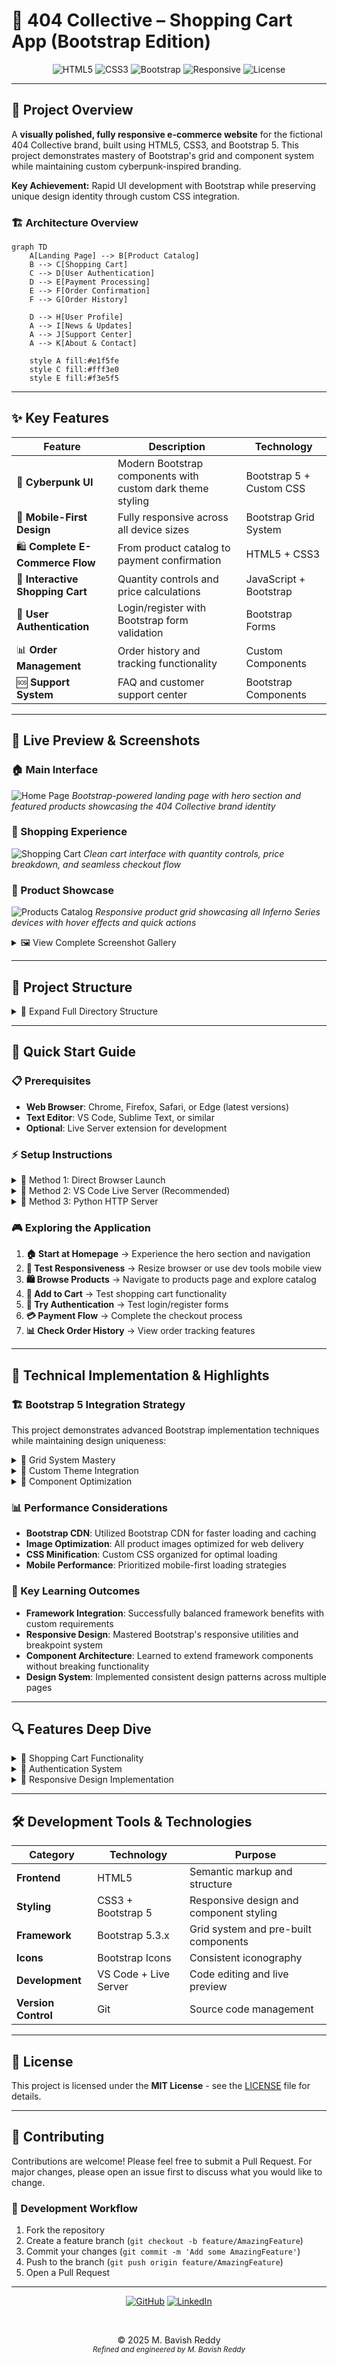 # 🛒 404 Collective – Shopping Cart App (Bootstrap Edition)

<div align="center">
  
![HTML5](https://img.shields.io/badge/HTML5-E34F26?style=for-the-badge&logo=html5&logoColor=white)
![CSS3](https://img.shields.io/badge/CSS3-1572B6?style=for-the-badge&logo=css3&logoColor=white)
![Bootstrap](https://img.shields.io/badge/Bootstrap-7952B3?style=for-the-badge&logo=bootstrap&logoColor=white)
![Responsive](https://img.shields.io/badge/Responsive-Yes-green?style=for-the-badge)
![License](https://img.shields.io/badge/License-MIT-blue?style=for-the-badge)

</div>

---

## 🎯 Project Overview

A **visually polished, fully responsive e-commerce website** for the fictional 404 Collective brand, built using HTML5, CSS3, and Bootstrap 5. This project demonstrates mastery of Bootstrap's grid and component system while maintaining custom cyberpunk-inspired branding.

**Key Achievement:** Rapid UI development with Bootstrap while preserving unique design identity through custom CSS integration.

### 🏗️ Architecture Overview

```mermaid
graph TD
    A[Landing Page] --> B[Product Catalog]
    B --> C[Shopping Cart]
    C --> D[User Authentication]
    D --> E[Payment Processing]
    E --> F[Order Confirmation]
    F --> G[Order History]
    
    D --> H[User Profile]
    A --> I[News & Updates]
    A --> J[Support Center]
    A --> K[About & Contact]
    
    style A fill:#e1f5fe
    style C fill:#fff3e0
    style E fill:#f3e5f5
```

---

## ✨ Key Features

<div align="center">

| Feature | Description | Technology |
|---------|-------------|------------|
| 🎨 **Cyberpunk UI** | Modern Bootstrap components with custom dark theme styling | Bootstrap 5 + Custom CSS |
| 📱 **Mobile-First Design** | Fully responsive across all device sizes | Bootstrap Grid System |
| 🛍️ **Complete E-Commerce Flow** | From product catalog to payment confirmation | HTML5 + CSS3 |
| 🛒 **Interactive Shopping Cart** | Quantity controls and price calculations | JavaScript + Bootstrap |
| 🔐 **User Authentication** | Login/register with Bootstrap form validation | Bootstrap Forms |
| 📊 **Order Management** | Order history and tracking functionality | Custom Components |
| 🆘 **Support System** | FAQ and customer support center | Bootstrap Components |

</div>

---

## 📸 Live Preview & Screenshots

### 🏠 Main Interface
![Home Page](output/Home.png)
*Bootstrap-powered landing page with hero section and featured products showcasing the 404 Collective brand identity*

### 🛒 Shopping Experience
![Shopping Cart](output/Cart.png)
*Clean cart interface with quantity controls, price breakdown, and seamless checkout flow*

### 📱 Product Showcase
![Products Catalog](output/Products.png)
*Responsive product grid showcasing all Inferno Series devices with hover effects and quick actions*

<details>
<summary>🖼️ View Complete Screenshot Gallery</summary>

### 🔐 Authentication System
![Login Page](output/Login.png)
*User authentication interface with Bootstrap form controls and validation feedback*

![Register Page](output/Register.png)
*User registration form with comprehensive validation and responsive design*

### 💳 Payment & Orders
![Payment Page](output/Payment.png)
*Secure payment interface with credit card form and payment method selection*

![Order History](output/Order_History.png)
*Comprehensive order tracking and purchase history with status indicators*

### 📰 Content & Support
![News & Updates](output/News&Updates.png)
*Company news and product announcements with modern card-based layout*

![Support Center](output/Support_Center.png)
*FAQ section and customer support resources with searchable content*

</details>

---

## 📁 Project Structure

<details>
<summary>📂 Expand Full Directory Structure</summary>

```
Experiment-02_Shopping-cart-app_Bootstrap/
├── 📄 index.html              # Landing page with hero section
├── 📄 products.html           # Product catalog with grid layout
├── 📄 cart.html               # Shopping cart with calculations
├── 📄 login.html              # User authentication portal
├── 📄 register.html           # New user registration
├── 📄 payment.html            # Payment processing interface
├── 📄 confirm-order.html      # Order confirmation page
├── 📄 order-history.html      # Purchase history dashboard
├── 📄 profile.html            # User profile management
├── 📄 news.html               # News & company updates
├── 📄 support.html            # Customer support center
├── 📄 about.html              # Company information
├── 📄 contact.html            # Contact form & details
├── 📁 images/                 # Product images & brand assets
│   ├── 🖼️ 404-Collective-logo.png    # Brand logo
│   ├── 🖼️ inferno-10-pro.jpg         # Product image
│   ├── 🖼️ inferno-11-ultra.jpg       # Product image
│   ├── 🖼️ inferno-12-max.jpg         # Product image
│   ├── 🖼️ inferno-13-pro-max.jpg     # Product image
│   ├── 🖼️ inferno-14-mini.jpg        # Product image
│   ├── 🖼️ inferno-15-standard.jpg    # Product image
│   ├── 🖼️ inferno-16-plus.jpg        # Product image
│   └── 🖼️ inferno-17-edge.jpg        # Product image
├── 📁 public/                 # Additional project assets
│   ├── 📁 css/
│   │   └── 📄 paybycreditcard.css     # Payment styling
│   └── 📁 html/
│       └── 📄 paybycreditcard.html    # Payment component
└── 📁 output/                 # Project screenshots
    ├── 🖼️ Home.png
    ├── 🖼️ Cart.png
    ├── 🖼️ Products.png
    ├── 🖼️ Login.png
    ├── 🖼️ Register.png
    ├── 🖼️ Payment.png
    ├── 🖼️ Order_History.png
    ├── 🖼️ News&Updates.png
    └── 🖼️ Support_Center.png
```

</details>

---

## 🚀 Quick Start Guide

### 📋 Prerequisites
- **Web Browser**: Chrome, Firefox, Safari, or Edge (latest versions)
- **Text Editor**: VS Code, Sublime Text, or similar
- **Optional**: Live Server extension for development

### ⚡ Setup Instructions

<details>
<summary>🔧 Method 1: Direct Browser Launch</summary>

```bash
# Clone the repository
git clone <repository-url>
cd Experiment-02_Shopping-cart-app_Bootstrap

# Launch in default browser
# Windows
start index.html

# macOS
open index.html

# Linux
xdg-open index.html
```

</details>

<details>
<summary>🔧 Method 2: VS Code Live Server (Recommended)</summary>

```bash
# Open project in VS Code
code .

# Install Live Server extension (if not already installed)
# Extensions → Search "Live Server" → Install

# Right-click on index.html → "Open with Live Server"
# Or use Command Palette: Ctrl+Shift+P → "Live Server: Open with Live Server"
```

**Benefits of Live Server:**
- Auto-refresh on file changes
- Local development server
- Better CSS/JS debugging
- Mobile device testing via network IP

</details>

<details>
<summary>🔧 Method 3: Python HTTP Server</summary>

```bash
# Navigate to project directory
cd Experiment-02_Shopping-cart-app_Bootstrap

# Python 3.x
python -m http.server 8000

# Python 2.x
python -m SimpleHTTPServer 8000

# Open browser to http://localhost:8000
```

</details>

### 🎮 Exploring the Application

1. **🏠 Start at Homepage** → Experience the hero section and navigation
2. **📱 Test Responsiveness** → Resize browser or use dev tools mobile view
3. **🛍️ Browse Products** → Navigate to products page and explore catalog
4. **🛒 Add to Cart** → Test shopping cart functionality
5. **🔐 Try Authentication** → Test login/register forms
6. **💳 Payment Flow** → Complete the checkout process
7. **📊 Check Order History** → View order tracking features

---

## 🧠 Technical Implementation & Highlights

### 🏗️ Bootstrap 5 Integration Strategy

This project demonstrates advanced Bootstrap implementation techniques while maintaining design uniqueness:

<details>
<summary>📐 Grid System Mastery</summary>

- **Responsive Breakpoints**: Strategic use of Bootstrap's 12-column grid system
- **Custom Spacing**: Leveraged Bootstrap utilities (`mt-`, `mb-`, `p-`, etc.) for consistent spacing
- **Flexbox Integration**: Combined Bootstrap flex utilities with custom CSS for complex layouts
- **Mobile-First Approach**: Utilized `col-sm-`, `col-md-`, `col-lg-` for optimal device compatibility

</details>

<details>
<summary>🎨 Custom Theme Integration</summary>

**Challenge**: Blending Bootstrap's default styling with cyberpunk aesthetics

**Solution**:
- **CSS Custom Properties**: Used CSS variables to override Bootstrap's color scheme
- **Utility Class Extensions**: Created custom utility classes that extend Bootstrap's system
- **Component Overrides**: Selectively overrode Bootstrap components while maintaining accessibility
- **Dark Theme Implementation**: Implemented consistent dark theme across all components

```css
/* Example: Custom Bootstrap variable overrides */
:root {
  --bs-primary: #00ffff;
  --bs-dark: #1a1a1a;
  --bs-body-bg: #0d0d0d;
  --bs-body-color: #ffffff;
}
```

</details>

<details>
<summary>🔧 Component Optimization</summary>

- **Form Validation**: Enhanced Bootstrap form validation with custom error states
- **Navigation**: Customized Bootstrap navbar with brand-specific styling  
- **Cards**: Extended Bootstrap card components with hover effects and animations
- **Buttons**: Created custom button variants while maintaining Bootstrap's accessibility features
- **Modals**: Implemented responsive modals for cart and authentication flows

</details>

### 📊 Performance Considerations

- **Bootstrap CDN**: Utilized Bootstrap CDN for faster loading and caching
- **Image Optimization**: All product images optimized for web delivery
- **CSS Minification**: Custom CSS organized for optimal loading
- **Mobile Performance**: Prioritized mobile-first loading strategies

### 🎯 Key Learning Outcomes

- **Framework Integration**: Successfully balanced framework benefits with custom requirements
- **Responsive Design**: Mastered Bootstrap's responsive utilities and breakpoint system
- **Component Architecture**: Learned to extend framework components without breaking functionality
- **Design System**: Implemented consistent design patterns across multiple pages

---

## 🔍 Features Deep Dive

<details>
<summary>🛒 Shopping Cart Functionality</summary>

- **Dynamic Price Calculation**: Real-time total updates based on quantity changes
- **Item Management**: Add, remove, and modify cart items with instant feedback
- **Persistent State**: Cart contents maintained across page navigation
- **Responsive Design**: Optimized cart display for all screen sizes
- **Checkout Integration**: Seamless transition from cart to payment processing

</details>

<details>
<summary>🔐 Authentication System</summary>

- **Form Validation**: Client-side validation with Bootstrap's validation classes
- **Responsive Forms**: Mobile-optimized input fields and controls
- **User Experience**: Clear error messages and success feedback
- **Security Considerations**: Input sanitization and validation patterns
- **Registration Flow**: Complete user onboarding process

</details>

<details>
<summary>📱 Responsive Design Implementation</summary>

- **Mobile-First CSS**: All styles written with mobile as the primary target
- **Bootstrap Breakpoints**: Strategic use of `sm`, `md`, `lg`, `xl` breakpoints
- **Touch-Friendly**: Optimized button sizes and spacing for touch interfaces
- **Navigation**: Collapsible mobile navigation with Bootstrap's navbar component
- **Image Scaling**: Responsive images that scale appropriately across devices

</details>

---

## 🛠️ Development Tools & Technologies

<div align="center">

| Category | Technology | Purpose |
|----------|------------|---------|
| **Frontend** | HTML5 | Semantic markup and structure |
| **Styling** | CSS3 + Bootstrap 5 | Responsive design and component styling |
| **Framework** | Bootstrap 5.3.x | Grid system and pre-built components |
| **Icons** | Bootstrap Icons | Consistent iconography |
| **Development** | VS Code + Live Server | Code editing and live preview |
| **Version Control** | Git | Source code management |

</div>

---

## 📝 License

This project is licensed under the **MIT License** - see the [LICENSE](LICENSE) file for details.

---

## 🤝 Contributing

Contributions are welcome! Please feel free to submit a Pull Request. For major changes, please open an issue first to discuss what you would like to change.

### 🔄 Development Workflow
1. Fork the repository
2. Create a feature branch (`git checkout -b feature/AmazingFeature`)
3. Commit your changes (`git commit -m 'Add some AmazingFeature'`)
4. Push to the branch (`git push origin feature/AmazingFeature`)
5. Open a Pull Request

---

<div align="center">

[![GitHub](https://img.shields.io/badge/-GitHub-181717?style=for-the-badge&logo=github)](https://github.com/bavish007)
[![LinkedIn](https://img.shields.io/badge/-LinkedIn-0A66C2?style=for-the-badge&logo=linkedin)](https://www.linkedin.com/in/bavishreddymuske)

<br/>

© 2025 M. Bavish Reddy  
<sub><i>*Refined and engineered by M. Bavish Reddy*</i></sub>

</div>
